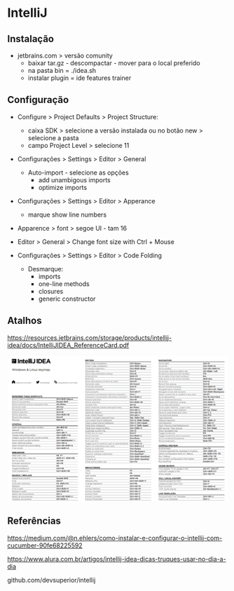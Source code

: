 # IntelliJ

## Instalação

- jetbrains.com > versão comunity
  - baixar tar.gz - descompactar - mover para o local preferido
  - na pasta bin = ./idea.sh
  - instalar plugin = ide features trainer

## Configuração

- Configure > Project Defaults > Project Structure:

  - caixa SDK > selecione a versão instalada ou no botão new > selecione a pasta
  - campo Project Level > selecione 11

- Configurações > Settings > Editor > General

  - Auto-import - selecione as opções
    - add unambigous imports
    - optimize imports

- Configurações > Settings > Editor > Apperance

  - marque show line numbers

- Apparence > font > segoe UI - tam 16

- Editor > General > Change font size with Ctrl + Mouse

- Configurações > Settings > Editor > Code Folding
  - Desmarque:
    - imports
    - one-line methods
    - closures
    - generic constructor

## Atalhos

https://resources.jetbrains.com/storage/products/intellij-idea/docs/IntelliJIDEA_ReferenceCard.pdf

![imagem](imagem/keymap_intellij.png)

## Referências

https://medium.com/@n.ehlers/como-instalar-e-configurar-o-intellij-com-cucumber-90fe68225592

https://www.alura.com.br/artigos/intellij-idea-dicas-truques-usar-no-dia-a-dia

github.com/devsuperior/intellij
